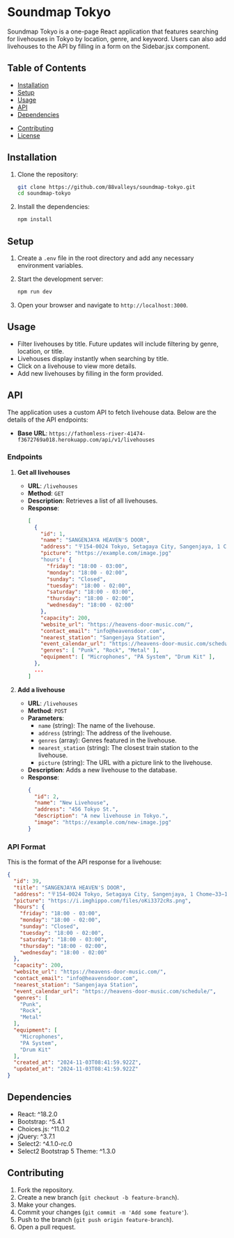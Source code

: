 # Soundmap Tokyo

Soundmap Tokyo is a one-page React application that features searching for livehouses in Tokyo by location, genre, and keyword. Users can also add livehouses to the API by filling in a form on the Sidebar.jsx component.

## Table of Contents

- [Installation](#installation)
- [Setup](#setup)
- [Usage](#usage)
- [API](#api)
- [Dependencies](#dependencies)
<!-- - [Screenshots](#screenshots) -->
- [Contributing](#contributing)
- [License](#license)

## Installation

1. Clone the repository:
    ```sh
    git clone https://github.com/88valleys/soundmap-tokyo.git
    cd soundmap-tokyo
    ```

2. Install the dependencies:
    ```sh
    npm install
    ```

## Setup

1. Create a `.env` file in the root directory and add any necessary environment variables.

2. Start the development server:
    ```sh
    npm run dev
    ```

3. Open your browser and navigate to `http://localhost:3000`.

## Usage

- Filter livehouses by title. Future updates will include filtering by genre, location, or title.
- Livehouses display instantly when searching by title.
- Click on a livehouse to view more details.
- Add new livehouses by filling in the form provided.

## API

The application uses a custom API to fetch livehouse data. Below are the details of the API endpoints:

- **Base URL**: `https://fathomless-river-41474-f3672769a018.herokuapp.com/api/v1/livehouses`

### Endpoints

1. **Get all livehouses**
    - **URL**: `/livehouses`
    - **Method**: `GET`
    - **Description**: Retrieves a list of all livehouses.
    - **Response**:
      ```json
      [
        {
          "id": 1,
          "name": "SANGENJAYA HEAVEN'S DOOR",
          "address": "〒154-0024 Tokyo, Setagaya City, Sangenjaya, 1 Chome−33−19 B1F",
          "picture": "https://example.com/image.jpg"
          "hours": {
            "friday": "18:00 - 03:00",
            "monday": "18:00 - 02:00",
            "sunday": "Closed",
            "tuesday": "18:00 - 02:00",
            "saturday": "18:00 - 03:00",
            "thursday": "18:00 - 02:00",
            "wednesday": "18:00 - 02:00"
          },
          "capacity": 200,
          "website_url": "https://heavens-door-music.com/",
          "contact_email": "info@heavensdoor.com",
          "nearest_station": "Sangenjaya Station",
          "event_calendar_url": "https://heavens-door-music.com/schedule/",
          "genres": [ "Punk", "Rock", "Metal" ],
          "equipment": [ "Microphones", "PA System", "Drum Kit" ],
        },
        ...
      ]
      ```

2. **Add a livehouse**
    - **URL**: `/livehouses`
    - **Method**: `POST`
    - **Parameters**:
      - `name` (string): The name of the livehouse.
      - `address` (string): The address of the livehouse.
      - `genres` (array): Genres featured in the livehouse.
      - `nearest_station` (string): The closest train station to the livehouse.
      - `picture` (string): The URL with a picture link to the livehouse.
    - **Description**: Adds a new livehouse to the database.
    - **Response**:
      ```json
      {
        "id": 2,
        "name": "New Livehouse",
        "address": "456 Tokyo St.",
        "description": "A new livehouse in Tokyo.",
        "image": "https://example.com/new-image.jpg"
      }
      ```

### API Format

This is the format of the API response for a livehouse:

```json
{
  "id": 39,
  "title": "SANGENJAYA HEAVEN'S DOOR",
  "address": "〒154-0024 Tokyo, Setagaya City, Sangenjaya, 1 Chome−33−19 B1F",
  "picture": "https://i.imghippo.com/files/oKi3372cRs.png",
  "hours": {
    "friday": "18:00 - 03:00",
    "monday": "18:00 - 02:00",
    "sunday": "Closed",
    "tuesday": "18:00 - 02:00",
    "saturday": "18:00 - 03:00",
    "thursday": "18:00 - 02:00",
    "wednesday": "18:00 - 02:00"
  },
  "capacity": 200,
  "website_url": "https://heavens-door-music.com/",
  "contact_email": "info@heavensdoor.com",
  "nearest_station": "Sangenjaya Station",
  "event_calendar_url": "https://heavens-door-music.com/schedule/",
  "genres": [
    "Punk",
    "Rock",
    "Metal"
  ],
  "equipment": [
    "Microphones",
    "PA System",
    "Drum Kit"
  ],
  "created_at": "2024-11-03T08:41:59.922Z",
  "updated_at": "2024-11-03T08:41:59.922Z"
}
```

## Dependencies

- React: ^18.2.0
- Bootstrap: ^5.4.1
- Choices.js: ^11.0.2
- jQuery: ^3.7.1
- Select2: ^4.1.0-rc.0
- Select2 Bootstrap 5 Theme: ^1.3.0

<!-- ## Screenshots

![Home Page](path/to/homepage-screenshot.png)
*Description of the home page screenshot.*

![Livehouse List](path/to/livehouse-list-screenshot.png)
*Description of the livehouse list screenshot.* -->

## Contributing

1. Fork the repository.
2. Create a new branch (`git checkout -b feature-branch`).
3. Make your changes.
4. Commit your changes (`git commit -m 'Add some feature'`).
5. Push to the branch (`git push origin feature-branch`).
6. Open a pull request.
